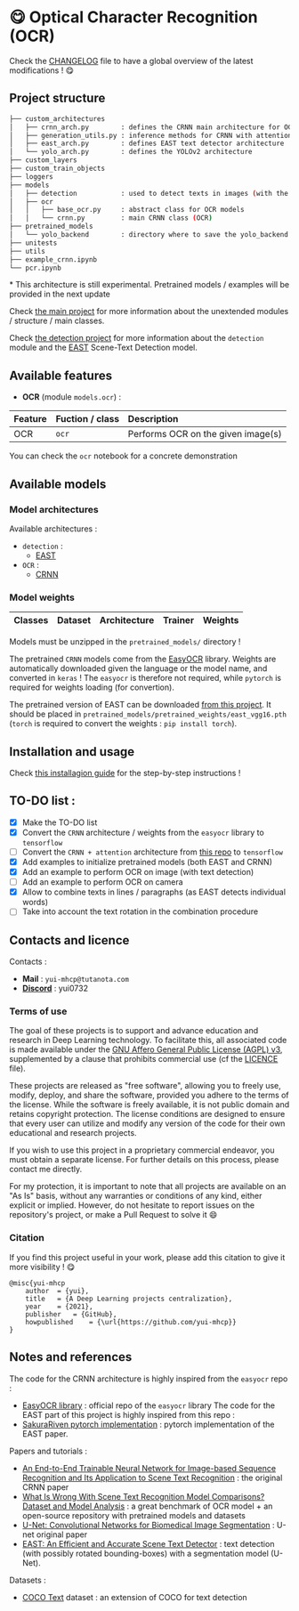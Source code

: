 # :yum: Optical Character Recognition (OCR)

Check the [CHANGELOG](https://github.com/yui-mhcp/yui-mhcp/blob/main/CHANGELOG.md) file to have a global overview of the latest modifications ! :yum:

## Project structure

```bash
├── custom_architectures
│   ├── crnn_arch.py        : defines the CRNN main architecture for OCR (with CTC decoding)
│   ├── generation_utils.py : inference methods for CRNN with attention model *
│   ├── east_arch.py        : defines EAST text detector architecture
│   └── yolo_arch.py        : defines the YOLOv2 architecture
├── custom_layers
├── custom_train_objects
├── loggers
├── models
│   ├── detection           : used to detect texts in images (with the EAST detector)
│   ├── ocr
│   │   ├── base_ocr.py     : abstract class for OCR models
│   │   └── crnn.py         : main CRNN class (OCR)
├── pretrained_models
│   └── yolo_backend        : directory where to save the yolo_backend weights
├── unitests
├── utils
├── example_crnn.ipynb
└── pcr.ipynb
```

\* This architecture is still experimental. Pretrained models / examples will be provided in the next update

Check [the main project](https://github.com/yui-mhcp/base_dl_project) for more information about the unextended modules / structure / main classes. 

Check [the detection project](https://github.com/yui-mhcp/detection) for more information about the `detection` module and the [EAST](https://arxiv.org/abs/1704.03155) Scene-Text Detection model. 

## Available features

- **OCR** (module `models.ocr`) :

| Feature   | Fuction / class   | Description |
| :-------- | :---------------- | :---------- |
| OCR       | `ocr`  | Performs OCR on the given image(s)   |

You can check the `ocr` notebook for a concrete demonstration

## Available models

### Model architectures

Available architectures : 
- `detection` :
    - [EAST](https://arxiv.org/abs/1704.03155)
- `OCR` :
    - [CRNN](https://arxiv.org/abs/1507.05717)

### Model weights

| Classes   | Dataset   | Architecture  | Trainer   | Weights   |
| :-------: | :-------: | :-----------: | :-------: | :-------: |

Models must be unzipped in the `pretrained_models/` directory !

The pretrained `CRNN` models come from the [EasyOCR](https://github.com/JaidedAI/EasyOCR) library. Weights are automatically downloaded given the language or the model name, and converted in `keras` ! The `easyocr` is therefore not required, while `pytorch` is required for weights loading (for convertion).

The pretrained version of EAST can be downloaded [from this project](https://github.com/SakuraRiven/EAST). It should be placed in `pretrained_models/pretrained_weights/east_vgg16.pth` (`torch` is required to convert the weights : `pip install torch`).

## Installation and usage

Check [this installagion guide](https://github.com/yui-mhcp/yui-mhcp/blob/main/INSTALLATION.md) for the step-by-step instructions !

## TO-DO list :

- [x] Make the TO-DO list
- [x] Convert the `CRNN` architecture / weights from the `easyocr` library to `tensorflow`
- [ ] Convert the `CRNN + attention` architecture from [this repo](https://github.com/clovaai/deep-text-recognition-benchmark) to `tensorflow`
- [x] Add examples to initialize pretrained models (both EAST and CRNN)
- [x] Add an example to perform OCR on image (with text detection)
- [ ] Add an example to perform OCR on camera
- [x] Allow to combine texts in lines / paragraphs (as EAST detects individual words)
- [ ] Take into account the text rotation in the combination procedure

## Contacts and licence

Contacts :
- **Mail** : `yui-mhcp@tutanota.com`
- **[Discord](https://discord.com)** : yui0732

### Terms of use

The goal of these projects is to support and advance education and research in Deep Learning technology. To facilitate this, all associated code is made available under the [GNU Affero General Public License (AGPL) v3](AGPLv3.licence), supplemented by a clause that prohibits commercial use (cf the [LICENCE](LICENCE) file).

These projects are released as "free software", allowing you to freely use, modify, deploy, and share the software, provided you adhere to the terms of the license. While the software is freely available, it is not public domain and retains copyright protection. The license conditions are designed to ensure that every user can utilize and modify any version of the code for their own educational and research projects.

If you wish to use this project in a proprietary commercial endeavor, you must obtain a separate license. For further details on this process, please contact me directly.

For my protection, it is important to note that all projects are available on an "As Is" basis, without any warranties or conditions of any kind, either explicit or implied. However, do not hesitate to report issues on the repository's project, or make a Pull Request to solve it :smile: 

### Citation

If you find this project useful in your work, please add this citation to give it more visibility ! :yum:

```
@misc{yui-mhcp
    author  = {yui},
    title   = {A Deep Learning projects centralization},
    year    = {2021},
    publisher   = {GitHub},
    howpublished    = {\url{https://github.com/yui-mhcp}}
}
```

## Notes and references 

The code for the CRNN architecture is highly inspired from the `easyocr` repo :
- [EasyOCR library](https://github.com/JaidedAI/EasyOCR) : official repo of the `easyocr` library
The code for the EAST part of this project is highly inspired from this repo :
- [SakuraRiven pytorch implementation](https://github.com/SakuraRiven/EAST) : pytorch implementation of the EAST paper.


Papers and tutorials :
- [An End-to-End Trainable Neural Network for Image-based Sequence Recognition and Its Application to Scene Text Recognition](https://arxiv.org/abs/1507.05717) : the original CRNN paper
- [What Is Wrong With Scene Text Recognition Model Comparisons? Dataset and Model Analysis](https://arxiv.org/abs/1904.01906) : a great benchmark of OCR model + an open-source repository with pretrained models and datasets
- [U-Net: Convolutional Networks for Biomedical Image Segmentation](https://arxiv.org/abs/1505.04597) : U-net original paper
- [EAST: An Efficient and Accurate Scene Text Detector](https://arxiv.org/abs/1704.03155) : text detection (with possibly rotated bounding-boxes) with a segmentation model (U-Net). 


Datasets :
- [COCO Text](https://vision.cornell.edu/se3/coco-text-2/) dataset : an extension of COCO for text detection
